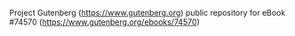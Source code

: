 Project Gutenberg (https://www.gutenberg.org) public repository for
eBook #74570 (https://www.gutenberg.org/ebooks/74570)
